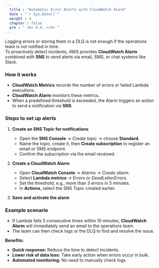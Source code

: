 ```yaml
---
  title : "Automatic Error Alerts with CloudWatch Alarm"
  date : "`r Sys.Date()`"
  weight : 4
  chapter : false
  pre : " <b> 4.4. </b> "
---
```


Logging errors or storing them in a DLQ is not enough if the operations team is not notified in time.  
To proactively detect incidents, AWS provides **CloudWatch Alarm** combined with **SNS** to send alerts via email, SMS, or chat systems like Slack.

### How it works
+ **CloudWatch Metrics** records the number of errors or failed Lambda executions.
+ **CloudWatch Alarm** monitors these metrics.
+ When a predefined threshold is exceeded, the Alarm triggers an action to send a notification via **SNS**.

### Steps to set up alerts

1. **Create an SNS Topic for notifications**
    + Open the **SNS Console** → *Create topic* → choose **Standard**.
    + Name the topic, create it, then **Create subscription** to register an email or SMS endpoint.
    + Confirm the subscription via the email received.

2. **Create a CloudWatch Alarm**
    + Open **CloudWatch Console** → *Alarms* → *Create alarm*.
    + Select **Lambda metrics** → *Errors* or *DeadLetterErrors*.
    + Set the threshold, e.g., more than 3 errors in 5 minutes.
    + In **Actions**, select the SNS Topic created earlier.

3. **Save and activate the alarm**

### Example scenario
+ If Lambda fails 5 consecutive times within 10 minutes, **CloudWatch Alarm** will immediately send an email to the operations team.
+ The team can then check logs or the DLQ to find and resolve the issue.

**Benefits:**
+ **Quick response:** Reduce the time to detect incidents.
+ **Lower risk of data loss:** Take early action when errors occur in bulk.
+ **Automated monitoring:** No need to manually check logs.
